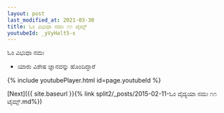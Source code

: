 ```yaml
---
layout: post
last_modified_at: 2021-03-30
title: ಓಂ ವಿಭುಧಾ ನಮಃ ೧೧ ಟೈಮ್ಸ್
youtubeId: _yVyHalt5-s
---
```

 
 
 ಓಂ ವಿಭುಧಾ ನಮಃ  
 
 -  ಯಾರು ವಿಶೇಷ ಜ್ಞಾನವನ್ನು ಹೊಂದಿದ್ದಾರೆ 
 
  
 
  
 
 
 
 
 
 


{% include youtubePlayer.html id=page.youtubeId %}
 
[Next]({{ site.baseurl }}{% link  split2/_posts/2015-02-11-ಓಂ ವೈದ್ಯಯಾ ನಮಃ ೧೧ ಟೈಮ್ಸ್.md%})
 
